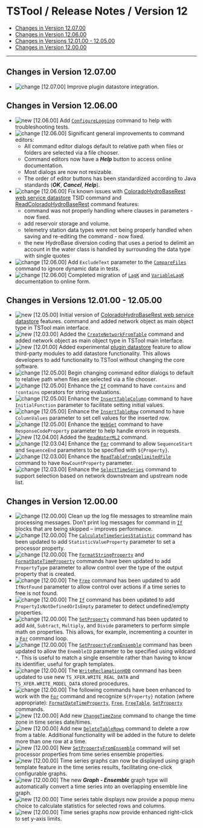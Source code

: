 # TSTool / Release Notes / Version 12 #

*   [Changes in Version 12.07.00](#changes-in-version-120700)
*   [Changes in Version 12.06.00](#changes-in-version-120600)
*   [Changes in Versions 12.01.00 - 12.05.00](#changes-in-versions-120100-120500)
*   [Changes in Version 12.00.00](#changes-in-version-120000)

----------

## Changes in Version 12.07.00 ##

*   ![change](change.png) [12.07.00] Improve plugin datastore integration.

## Changes in Version 12.06.00 ##

*   ![new](new.png) [12.06.00] Add [`ConfigureLogging`](../command-ref/ConfigureLogging/ConfigureLogging.md) command
    to help with troubleshooting tests.
*   ![change](change.png) [12.06.00] Significant general improvements to command editors:
    +   All command editor dialogs default to relative path when files or folders are selected via a file chooser.
    +   Command editors now have a ***Help*** button to access online documentation.
    +   Most dialogs are now not resizable.
    +   The order of editor buttons has been standardized according to Java standards (***OK***, ***Cancel***, ***Help***).
*   ![change](change.png) [12.06.00] Fix known issues with
    [ColoradoHydroBaseRest web service datastore](../datastore-ref/ColoradoHydroBaseRest/ColoradoHydroBaseRest.md) TSID command
    and [ReadColoradoHydroBaseRest](../command-ref/ReadColoradoHydroBaseRest/ReadColoradoHydroBaseRest.md) command features:
    +   command was not properly handling where clauses in parameters - now fixed.
    +   add reservoir storage and volume.
    +   telemetry station data types were not being properly handled when saving and re-editing the command - now fixed.
    +   the new HydroBase diversion coding that uses a period to delimit an account in the water class is handled by surrounding
        the data type with single quotes
* ![change](change.png) [12.06.00] Add `ExcludeText` parameter to the
    [`CompareFiles`](../command-ref/CreateNetworkFromTable/CreateNetworkFromTable.md) command to ignore dynamic data in tests.
* ![change](change.png) [12.06.00] Completed migration of [`LagK`](../command-ref/LagK/LagK.md) and
    [`VariableLagK`](../command-ref/VariableLagK/VariableLagK.md) documentation to online form.

## Changes in Versions 12.01.00 - 12.05.00 ##

*   ![new](new.png) [12.05.00] Initial version of [ColoradoHydroBaseRest web service datastore](../datastore-ref/ColoradoHydroBaseRest/ColoradoHydroBaseRest.md) features.
    command and added network object as main object type in TSTool main interface.
*   ![new](new.png) [12.03.00] Added the [`CreateNetworkFromTable`](../command-ref/CreateNetworkFromTable/CreateNetworkFromTable.md)
    command and added network object as main object type in TSTool main interface.
*   ![new](new.png) [12.01.00] Added experimental [plugin datastore](../datastore-ref/Plugin/Plugin.md)
    feature to allow third-party modules to add datastore functionality.
    This allows developers to add functionality to TSTool without changing the core software.
*   ![change](change.png) [12.05.00] Begin changing command editor dialogs to default to relative path when files are selected via a file chooser.
*   ![change](change.png) [12.05.00] Enhance the [`If`](../command-ref/If/If.md) command to have `contains` and
    `!contains` operators for string evaluations.
*   ![change](change.png) [12.05.00] Enhance the [`InsertTableColumn`](../command-ref/InsertTableColumn/InsertTableColumn.md) command to have
    `InitialFunction` parameter to facilitate setting initial values.
*   ![change](change.png) [12.05.00] Enhance the [`InsertTableRow`](../command-ref/InsertTableRow/InsertTableRow.md) command to have
    `ColumnValues` parameter to set cell values for the inserted row.
*   ![change](change.png) [12.05.00] Enhance the [`WebGet`](../command-ref/WebGet/WebGet.md) command to have
    `ResponseCodeProperty` parameter to help handle errors in requests.
*   ![new](new.png) [12.04.00] Added the [`ReadWaterML2`](../command-ref/ReadWaterML2/ReadWaterML2.md) command.
*   ![change](change.png) [12.03.04] Enhance the [`For`](../command-ref/For/For.md) command to allow
    `SequenceStart` and `SequenceEnd` parameters to be specified with `${Property}`.
*   ![change](change.png) [12.03.00] Enhance the [`ReadTableFromDelimitedFile`](../command-ref/ReadTableFromDelimitedFile/ReadTableFromDelimitedFile.md) command to have
    `RowCountProperty` parameter.
*   ![change](change.png) [12.03.00] Enhance the [`SelectTimeSeries`](../command-ref/SelectTimeSeries/SelectTimeSeries.md) command to
    support selection based on network downstream and upstream node list.

## Changes in Version 12.00.00 ##

*   ![change](change.png) [12.00.00] Clean up the log file messages to streamline main processing messages.
    Don’t print log messages for command in [`If`](../command-ref/If/If.md) blocks that are being skipped – improves performance.
*   ![change](change.png) [12.00.00] The [`CalculateTimeSeriesStatistic`](../command-ref/CalculateTimeSeriesStatistic/CalculateTimeSeriesStatistic.md)
    command has been updated to add `StatisticValueProperty` parameter to set a processor property.
*   ![change](change.png) [12.00.00] The [`FormatStringProperty`](../command-ref/FormatStringProperty/FormatStringProperty.md) and
    [`FormatDateTimeProperty`](../command-ref/FormatDateTimeProperty/FormatDateTimeProperty.md)
    commands have been updated to add `PropertyType` parameter to allow control over the type of the output property that is created.
*   ![change](change.png) [12.00.00] The [`Free`](../command-ref/Free/Free.md) command has been updated to add
    `IfNotFound` parameter to allow control over actions if a time series to free is not found.
*   ![change](change.png) [12.00.00] The [`If`](../command-ref/If/If.md) command has been updated to add
    `PropertyIsNotDefinedOrIsEmpty` parameter to detect undefined/empty properties.
*   ![change](change.png) [12.00.00] The [`SetProperty`](../command-ref/SetProperty/SetProperty.md) command has been updated to add
    `Add`, `Subtract`, `Multiply`, and `Divide` parameters to perform simple math on properties.
     This allows, for example, incrementing a counter in a [`For`](../command-ref/For/For.md) command loop.
*   ![change](change.png) [12.00.00] The [`SetPropertyFromEnsemble`](../command-ref/SetPropertyFromEnsemble/SetPropertyFromEnsemble.md) command has been updated to allow the
    `EnembleID` parameter to be specified using wildcard `*`.
    This is useful to match a single ensemble rather than having to know its identifier,
    useful for graph templates.
*   ![change](change.png) [12.00.00] The [`WriteReclamationHDB`](https://software.openwaterfoundation.org/tstool-reclamationhdb-plugin/latest/doc-user/command-ref/WriteReclamationHDB/WriteReclamationHDB/)
    command has been updated to use
    new `TS_XFER.WRITE_REAL_DATA` and `TS_XFER.WRITE_MODEL_DATA` stored procedures.
*   ![change](change.png) [12.00.00] The following commands have been enhanced to work with the [`For`](../command-ref/For/For.md)
    command and recognize `${Property}` notation (where appropriate):
    [`FormatDateTimeProperty`](../command-ref/FormatDateTimeProperty/FormatDateTimeProperty.md),
    [`Free`](../command-ref/Free/Free.md), [`FreeTable`](../command-ref/FreeTable/FreeTable.md),
    [`SetProperty`](../command-ref/SetProperty/SetProperty.md) commands.
*   ![new](new.png) [12.00.00] Add new [`ChangeTimeZone`](../command-ref/ChangeTimeZone/ChangeTimeZone.md) command to change the time zone in time series date/times.
*   ![new](new.png) [12.00.00] Add new [`DeleteTableRows`](../command-ref/DeleteTableRows/DeleteTableRows.md) command to delete a row from a table.
    Additional functionality will be added in the future to delete more than one row at a time.
*   ![new](new.png) [12.00.00] New [`SetPropertyFromEnsemble`](../command-ref/SetPropertyFromEnsemble/SetPropertyFromEnsemble.md) command will
    set processor properties from time series ensemble properties.
*   ![new](new.png) [12.00.00] Time series graphs can now be displayed
    using graph template feature in the time series results, facilitating one-click configurable graphs.
*   ![new](new.png) [12.00.00] The new ***Graph - Ensemble*** graph type will automatically
    convert a time series into an overlapping ensemble line graph.
*   ![new](new.png) [12.00.00] Time series table displays now provide a popup menu
    choice to calculate statistics for selected rows and columns.
*   ![new](new.png) [12.00.00] Time series graphs now provide enhanced right-click to set y-axis limits.
